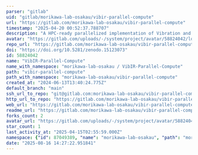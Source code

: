 ```yaml
---
parser: "gitlab"
uid: "gitlab/morikawa-lab-osakau/vibir-parallel-compute"
url: "https://gitlab.com/morikawa-lab-osakau/vibir-parallel-compute"
timestamp: "2025-04-20 00:52:37.788707"
description: "A HPC-ready parallelized implementation of Vibration and Infrared computations from DFT simulations.    https://morikawa-lab-osakau.gitlab.io/vibir-parallel-compute"
avatar: "https://gitlab.com/uploads/-/system/project/avatar/58824042/logo.png"
repo_url: "https://gitlab.com/morikawa-lab-osakau/vibir-parallel-compute"
doi: "https://doi.org/10.5281/zenodo.15123073"
id: 58824042
name: "VibIR-Parallel-Compute"
name_with_namespace: "morikawa-lab-osakau / VibIR-Parallel-Compute"
path: "vibir-parallel-compute"
path_with_namespace: "morikawa-lab-osakau/vibir-parallel-compute"
created_at: "2024-06-13T13:40:24.775Z"
default_branch: "main"
ssh_url_to_repo: "git@gitlab.com:morikawa-lab-osakau/vibir-parallel-compute.git"
http_url_to_repo: "https://gitlab.com/morikawa-lab-osakau/vibir-parallel-compute.git"
web_url: "https://gitlab.com/morikawa-lab-osakau/vibir-parallel-compute"
readme_url: "https://gitlab.com/morikawa-lab-osakau/vibir-parallel-compute/-/blob/main/README.md"
forks_count: 2
avatar_url: "https://gitlab.com/uploads/-/system/project/avatar/58824042/logo.png"
star_count: 1
last_activity_at: "2025-04-15T02:55:59.000Z"
namespace: {"id": 87049389, "name": "morikawa-lab-osakau", "path": "morikawa-lab-osakau", "kind": "group", "full_path": "morikawa-lab-osakau", "parent_id": null, "avatar_url": null, "web_url": "https://gitlab.com/groups/morikawa-lab-osakau"}
date: "2025-08-16 14:27:22.951841"
---
```

